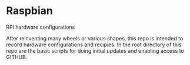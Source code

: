 # Raspbian
RPi hardware configurations

After reinventing many wheels or various shapes, this repo is intended to record hardware configurations and recipies. In the root directory of this repo are the basic scripts for doing initial updates and enabling access to GITHUB. 
